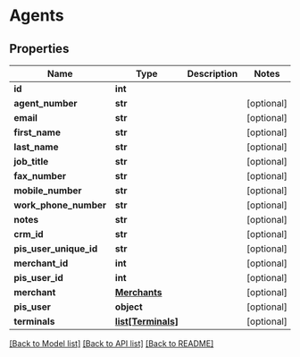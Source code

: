 # Agents

## Properties
Name | Type | Description | Notes
------------ | ------------- | ------------- | -------------
**id** | **int** |  | 
**agent_number** | **str** |  | [optional] 
**email** | **str** |  | [optional] 
**first_name** | **str** |  | [optional] 
**last_name** | **str** |  | [optional] 
**job_title** | **str** |  | [optional] 
**fax_number** | **str** |  | [optional] 
**mobile_number** | **str** |  | [optional] 
**work_phone_number** | **str** |  | [optional] 
**notes** | **str** |  | [optional] 
**crm_id** | **str** |  | [optional] 
**pis_user_unique_id** | **str** |  | [optional] 
**merchant_id** | **int** |  | [optional] 
**pis_user_id** | **int** |  | [optional] 
**merchant** | [**Merchants**](Merchants.md) |  | [optional] 
**pis_user** | **object** |  | [optional] 
**terminals** | [**list[Terminals]**](Terminals.md) |  | [optional] 

[[Back to Model list]](../README.md#documentation-for-models) [[Back to API list]](../README.md#documentation-for-api-endpoints) [[Back to README]](../README.md)


